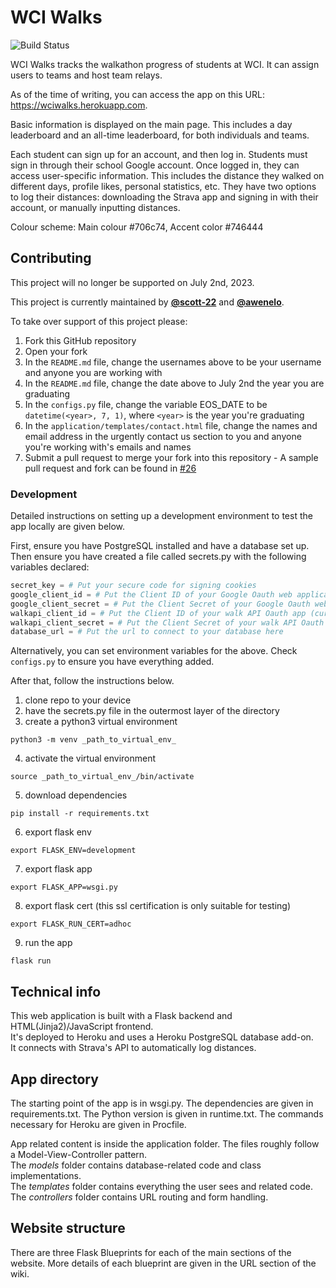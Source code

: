 # WCI Walks
![Build Status](https://travis-ci.com/WCI-Computer-Science/WCI-Walks.svg?branch=main "Build Status")

WCI Walks tracks the walkathon progress of students at WCI. It can assign users to teams and host team relays.

As of the time of writing, you can access the app on this URL: https://wciwalks.herokuapp.com.

Basic information is displayed on the main page. This includes a day leaderboard and an all-time leaderboard, for both individuals and teams.

Each student can sign up for an account, and then log in. Students must sign in through
their school Google account.
Once logged in, they can access user-specific information. This includes the distance they walked on different days, profile likes, personal statistics, etc. They have two options to log their distances: downloading the Strava app and signing in with their account, or manually inputting distances.

Colour scheme:
Main colour #706c74, Accent color #746444

## Contributing
This project will no longer be supported on July 2nd, 2023.

This project is currently maintained by **[@scott-22](https://github.com/scott-22)** and **[@awenelo](https://github.com/awenelo)**.

To take over support of this project please:
1. Fork this GitHub repository
2. Open your fork
3. In the `README.md` file, change the usernames above to be your username and anyone you are working with
4. In the `README.md` file, change the date above to July 2nd the year you are graduating
5. In the `configs.py` file, change the variable EOS_DATE to be `datetime(<year>, 7, 1)`, where `<year>` is the year you're graduating
6. In the `application/templates/contact.html` file, change the names and email address in the urgently contact us section to you and anyone you're working with's emails and names
7. Submit a pull request to merge your fork into this repository - A sample pull request and fork can be found in [#26](https://github.com/WCI-Computer-Science/WCI-Walks/pull/26)

### Development
Detailed instructions on setting up a development environment to test the app locally are given below.

First, ensure you have PostgreSQL installed and have a database set up.
Then ensure you have created a file called secrets.py with the following variables declared:
```python
secret_key = # Put your secure code for signing cookies
google_client_id = # Put the Client ID of your Google Oauth web application
google_client_secret = # Put the Client Secret of your Google Oauth web application
walkapi_client_id = # Put the Client ID of your walk API Oauth app (currently Strava)
walkapi_client_secret = # Put the Client Secret of your walk API Oauth app (currently Strava)
database_url = # Put the url to connect to your database here
```
Alternatively, you can set environment variables for the above. Check `configs.py` to ensure you have everything added.

After that, follow the instructions below.

1. clone repo to your device
2. have the secrets.py file in the outermost layer of the directory
3. create a python3 virtual environment
```
python3 -m venv _path_to_virtual_env_
```
4. activate the virtual environment
```
source _path_to_virtual_env_/bin/activate
```
5. download dependencies
```
pip install -r requirements.txt
```
6. export flask env
```
export FLASK_ENV=development
```
7. export flask app
```
export FLASK_APP=wsgi.py
```
8. export flask cert (this ssl certification is only suitable for testing)
```
export FLASK_RUN_CERT=adhoc
```
9. run the app
```
flask run
```

## Technical info
This web application is built with a Flask backend and HTML(Jinja2)/JavaScript frontend.  
It's deployed to Heroku and uses a Heroku PostgreSQL database add-on.  
It connects with Strava's API to automatically log distances.  

## App directory
The starting point of the app is in wsgi.py.
The dependencies are given in requirements.txt.
The Python version is given in runtime.txt.
The commands necessary for Heroku are given in Procfile.


App related content is inside the application folder.
The files roughly follow a Model-View-Controller pattern.  
The _models_ folder contains database-related code and class implementations.  
The _templates_ folder contains everything the user sees and related code.  
The _controllers_ folder contains URL routing and form handling.

## Website structure
There are three Flask Blueprints for each of the main sections of the website.
More details of each blueprint are given in the URL section of the wiki.

